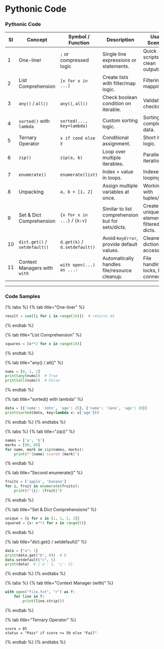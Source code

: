 # Pythonic Code

### Pythonic Code

<table><thead><tr><th width="48.618499755859375">SI</th><th width="146.07061767578125">Concept</th><th>Symbol / Function</th><th>Description</th><th>Usage Scenario</th></tr></thead><tbody><tr><td>1</td><td>One-liner</td><td><code>;</code> or compressed logic</td><td>Single line expressions or statements.</td><td>Quick scripts or clean outputs.</td></tr><tr><td>2</td><td>List Comprehension</td><td><code>[x for x in ...]</code></td><td>Create lists with filter/map logic.</td><td>Filtering, mapping.</td></tr><tr><td>3</td><td><code>any()</code> / <code>all()</code></td><td><code>any()</code>, <code>all()</code></td><td>Check boolean condition on iterable.</td><td>Validation checks.</td></tr><tr><td>4</td><td><code>sorted()</code> with <code>lambda</code></td><td><code>sorted(..., key=lambda)</code></td><td>Custom sorting logic.</td><td>Sorting complex data.</td></tr><tr><td>5</td><td>Ternary Operator</td><td><code>x if cond else y</code></td><td>Conditional assignment.</td><td>Short if-else logic.</td></tr><tr><td>6</td><td><code>zip()</code></td><td><code>zip(a, b)</code></td><td>Loop over multiple iterables.</td><td>Parallel iteration.</td></tr><tr><td>7</td><td><code>enumerate()</code></td><td><code>enumerate(list)</code></td><td>Index + value in loops.</td><td>Indexed looping.</td></tr><tr><td>8</td><td>Unpacking</td><td><code>a, b = [1, 2]</code></td><td>Assign multiple variables at once.</td><td>Working with tuples/lists.</td></tr><tr><td>9</td><td>Set &#x26; Dict Comprehension</td><td><code>{x for x in ...}</code> / <code>{k:v}</code></td><td>Similar to list comprehension but for sets/dicts.</td><td>Create unique elements or filtered dicts.</td></tr><tr><td>10</td><td><code>dict.get()</code> / <code>setdefault()</code></td><td><code>d.get(k)</code> / <code>d.setdefault()</code></td><td>Avoid <code>KeyError</code>, provide default values.</td><td>Cleaner dictionary access.</td></tr><tr><td>11</td><td>Context Managers with <code>with</code></td><td><code>with open(...) as ...:</code></td><td>Automatically handles file/resource cleanup.</td><td>File handling, locks, DB connections.</td></tr></tbody></table>

***

### Code Samples

{% tabs %}
{% tab title="One-liner" %}
```python
result = sum([i for i in range(10)])  # returns 45
```
{% endtab %}

{% tab title="List Comprehension" %}
```python
squares = [x**2 for x in range(10)]
```
{% endtab %}

{% tab title="any() / all()" %}
```python
nums = [0, 1, 2]
print(any(nums))  # True
print(all(nums))  # False
```
{% endtab %}

{% tab title="sorted() with lambda" %}
```python
data = [{'name': 'John', 'age': 25}, {'name': 'Jane', 'age': 20}]
print(sorted(data, key=lambda x: x['age']))
```
{% endtab %}
{% endtabs %}

{% tabs %}
{% tab title="zip()" %}
```python
names = ['a', 'b']
marks = [90, 80]
for name, mark in zip(names, marks):
    print(f"{name} scored {mark}")
```
{% endtab %}

{% tab title="Second enumerate()" %}
```python
fruits = ['apple', 'banana']
for i, fruit in enumerate(fruits):
    print(f"{i}: {fruit}")
```
{% endtab %}

{% tab title="Set & Dict Comprehensions" %}
```python
unique = {x for x in [1, 1, 2, 3]}
squared = {x: x**2 for x in range(5)}
```
{% endtab %}

{% tab title="dict.get() / setdefault()" %}
```python
data = {"a": 1}
print(data.get("b", 0))  # 0
data.setdefault("c", 5)
print(data)  # {'a': 1, 'c': 5}
```
{% endtab %}
{% endtabs %}

{% tabs %}
{% tab title="Context Manager (with)" %}
```python
with open("file.txt", "r") as f:
    for line in f:
        print(line.strip())

```
{% endtab %}

{% tab title="Ternary Operator" %}
```
score = 85
status = "Pass" if score >= 50 else "Fail"

```
{% endtab %}
{% endtabs %}
